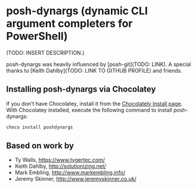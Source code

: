 # posh-dynargs (dynamic CLI argument completers for PowerShell)

(TODO: INSERT DESCRIPTION.)

posh-dynargs was heavily influenced by [posh-git](TODO: LINK). A special thanks to [Keith Dahlby](TODO: LINK TO GITHUB PROFILE) and friends.

## Installing posh-dynargs via Chocolatey

If you don't have Chocolatey, install it from the [Chocolately Install page](https://chocolatey.org/install).
With Chocolatey installed, execute the following command to install posh-dynargs:
```powershell
choco install poshdynargs
```

## Based on work by

- Ty Walls, https://www.tygertec.com/
- Keith Dahlby, http://solutionizing.net/
- Mark Embling, http://www.markembling.info/
- Jeremy Skinner, http://www.jeremyskinner.co.uk/
